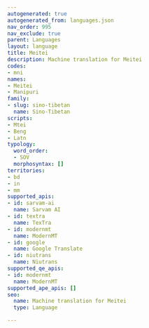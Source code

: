 ```yaml
---
autogenerated: true
autogenerated_from: languages.json
nav_order: 995
nav_exclude: true
parent: Languages
layout: language
title: Meitei
description: Machine translation for Meitei
codes:
- mni
names:
- Meitei
- Manipuri
family:
- slug: sino-tibetan
  name: Sino-Tibetan
scripts:
- Mtei
- Beng
- Latn
typology:
  word_order:
  - SOV
  morphosyntax: []
territories:
- bd
- in
- mm
supported_apis:
- id: sarvam-ai
  name: Sarvam AI
- id: textra
  name: TexTra
- id: modernmt
  name: ModernMT
- id: google
  name: Google Translate
- id: niutrans
  name: Niutrans
supported_qe_apis:
- id: modernmt
  name: ModernMT
supported_ape_apis: []
seo:
  name: Machine translation for Meitei
  type: Language

---
```


